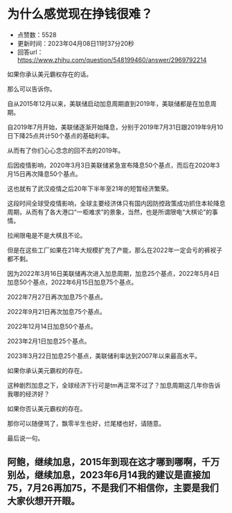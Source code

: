 # 为什么感觉现在挣钱很难？
- 点赞数：5528
- 更新时间：2023年04月08日11时37分20秒
- 回答url：https://www.zhihu.com/question/548199460/answer/2969792214
<body>
 <p data-pid="6_mQFDq5">如果你承认美元霸权存在的话。</p>
 <p data-pid="qO1b8MZr">那么可以告诉你。</p>
 <p data-pid="YPFt0c45">自从2015年12月以来，美联储启动加息周期直到2019年，美联储都是在加息周期。</p>
 <p data-pid="Y509P3PB">自2019年7月开始，美联储逐渐开始降息，分别于2019年7月31日跟2019年9月10日下降25点共计50个基点的基础利率。</p>
 <p data-pid="rWI-RlQV">从而有了你们心心念念的回不去的2019年。</p>
 <p data-pid="-0zJ4ul9">后因疫情影响，2020年3月3日美联储紧急宣布降息50个基点，而后在2020年3月15日再次降息50个基点。</p>
 <p data-pid="vya-T7EN">这也就有了武汉疫情之后20年下半年至21年的短暂经济繁荣。</p>
 <p data-pid="x-zNmCQ3">这段时间全球受疫情影响，全球主要经济体只有国内因防控政策成功抓住本轮降息周期，从而有了各大港口“一柜难求”的景象，当然，也是所谓限电“大棋论”的事情。</p>
 <p data-pid="_9cDL4on">拉闸限电是不是大棋且不论。</p>
 <p data-pid="YkCw1wCp">但是在这些工厂如果在21年大规模扩充了产能，那么在2022年一定会亏的裤衩子都不剩。</p>
 <p data-pid="lydB8fIl">因为2022年3月16日美联储再次进入加息周期，加息25个基点，2022年5月4日加息50个基点，2022年6月15日加息75个基点。</p>
 <p data-pid="4Ksex68F">2022年7月27日再次加息75个基点。</p>
 <p data-pid="cocLAybx">2022年9月21日再次加息75个基点。</p>
 <p data-pid="tAhiQgnX">2022年12月14日加息50个基点。</p>
 <p data-pid="Ue6JGrgf">2023年2月1日加息25个基点。</p>
 <p data-pid="QYVYGMJV">2023年3月22日加息25个基点，美联储利率达到2007年以来最高水平。</p>
 <p data-pid="bFzNttdI">如果你承认美元霸权的存在。</p>
 <p data-pid="EzO89Ysc">这种剧烈加息之下，全球经济下行可是tm再正常不过了？加息周期这几年你告诉我哪的经济好？</p>
 <p data-pid="knUy-hLz">如果你否认美元霸权的存在。</p>
 <p data-pid="08aeisx3">那你可以随便骂了，飘零半生也好，烂尾楼也好，请随意。</p>
 <p data-pid="964NUzD1">最后说一句。</p>
 <h2>阿鲍，继续加息，2015年到现在这才哪到哪啊，千万别怂，继续加息，2023年6月14我的建议是直接加75，7月26再加75，不是我们不相信你，主要是我们大家伙想开开眼。</h2>
</body>